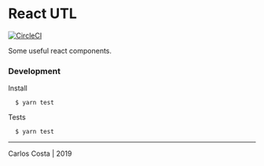 # React UTL

[![CircleCI](https://circleci.com/gh/C4co/react-utl.svg?style=svg)](https://circleci.com/gh/C4co/react-utl)

Some useful react components.

### Development

Install
```
  $ yarn test
```

Tests
```
  $ yarn test
```

---

Carlos Costa | 2019
